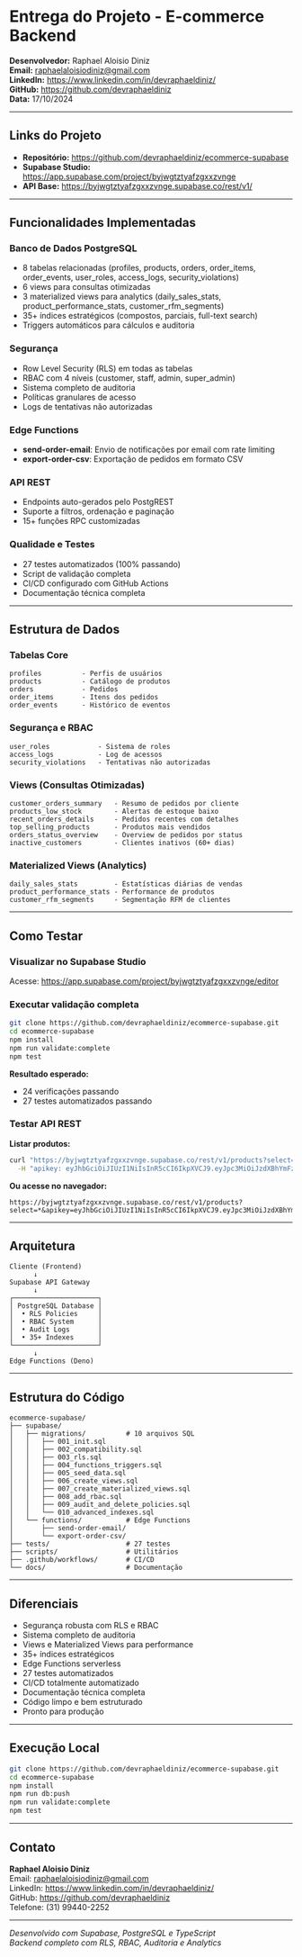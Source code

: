 # Entrega do Projeto - E-commerce Backend

**Desenvolvedor:** Raphael Aloisio Diniz  
**Email:** raphaelaloisiodiniz@gmail.com  
**LinkedIn:** https://www.linkedin.com/in/devraphaeldiniz/  
**GitHub:** https://github.com/devraphaeldiniz  
**Data:** 17/10/2024

---

## Links do Projeto

- **Repositório:** https://github.com/devraphaeldiniz/ecommerce-supabase
- **Supabase Studio:** https://app.supabase.com/project/byjwgtztyafzgxxzvnge
- **API Base:** https://byjwgtztyafzgxxzvnge.supabase.co/rest/v1/

---

## Funcionalidades Implementadas

### Banco de Dados PostgreSQL
- 8 tabelas relacionadas (profiles, products, orders, order_items, order_events, user_roles, access_logs, security_violations)
- 6 views para consultas otimizadas
- 3 materialized views para analytics (daily_sales_stats, product_performance_stats, customer_rfm_segments)
- 35+ índices estratégicos (compostos, parciais, full-text search)
- Triggers automáticos para cálculos e auditoria

### Segurança
- Row Level Security (RLS) em todas as tabelas
- RBAC com 4 níveis (customer, staff, admin, super_admin)
- Sistema completo de auditoria
- Políticas granulares de acesso
- Logs de tentativas não autorizadas

### Edge Functions
- **send-order-email**: Envio de notificações por email com rate limiting
- **export-order-csv**: Exportação de pedidos em formato CSV

### API REST
- Endpoints auto-gerados pelo PostgREST
- Suporte a filtros, ordenação e paginação
- 15+ funções RPC customizadas

### Qualidade e Testes
- 27 testes automatizados (100% passando)
- Script de validação completa
- CI/CD configurado com GitHub Actions
- Documentação técnica completa

---

## Estrutura de Dados

### Tabelas Core
```
profiles          - Perfis de usuários
products          - Catálogo de produtos
orders            - Pedidos
order_items       - Itens dos pedidos
order_events      - Histórico de eventos
```

### Segurança e RBAC
```
user_roles            - Sistema de roles
access_logs           - Log de acessos
security_violations   - Tentativas não autorizadas
```

### Views (Consultas Otimizadas)
```
customer_orders_summary   - Resumo de pedidos por cliente
products_low_stock        - Alertas de estoque baixo
recent_orders_details     - Pedidos recentes com detalhes
top_selling_products      - Produtos mais vendidos
orders_status_overview    - Overview de pedidos por status
inactive_customers        - Clientes inativos (60+ dias)
```

### Materialized Views (Analytics)
```
daily_sales_stats         - Estatísticas diárias de vendas
product_performance_stats - Performance de produtos
customer_rfm_segments     - Segmentação RFM de clientes
```

---

## Como Testar

### Visualizar no Supabase Studio
Acesse: https://app.supabase.com/project/byjwgtztyafzgxxzvnge/editor

### Executar validação completa
```bash
git clone https://github.com/devraphaeldiniz/ecommerce-supabase.git
cd ecommerce-supabase
npm install
npm run validate:complete
npm test
```

**Resultado esperado:**
- 24 verificações passando
- 27 testes automatizados passando

### Testar API REST

**Listar produtos:**
```bash
curl "https://byjwgtztyafzgxxzvnge.supabase.co/rest/v1/products?select=*" \
  -H "apikey: eyJhbGciOiJIUzI1NiIsInR5cCI6IkpXVCJ9.eyJpc3MiOiJzdXBhYmFzZSIsInJlZiI6ImJ5andndHp0eWFmemd4eHp2bmdlIiwicm9sZSI6ImFub24iLCJpYXQiOjE3NjA2Mjk3NzAsImV4cCI6MjA3NjIwNTc3MH0.L2SU0NDLFLZiIldyTlYuGBLVNcwVZbYA6TmiXmxGsYw"
```

**Ou acesse no navegador:**
```
https://byjwgtztyafzgxxzvnge.supabase.co/rest/v1/products?select=*&apikey=eyJhbGciOiJIUzI1NiIsInR5cCI6IkpXVCJ9.eyJpc3MiOiJzdXBhYmFzZSIsInJlZiI6ImJ5andndHp0eWFmemd4eHp2bmdlIiwicm9sZSI6ImFub24iLCJpYXQiOjE3NjA2Mjk3NzAsImV4cCI6MjA3NjIwNTc3MH0.L2SU0NDLFLZiIldyTlYuGBLVNcwVZbYA6TmiXmxGsYw
```

---

## Arquitetura
```
Cliente (Frontend)
      ↓
Supabase API Gateway
      ↓
┌─────────────────────┐
│ PostgreSQL Database │
│  • RLS Policies     │
│  • RBAC System      │
│  • Audit Logs       │
│  • 35+ Indexes      │
└─────────────────────┘
      ↓
Edge Functions (Deno)
```

---

## Estrutura do Código
```
ecommerce-supabase/
├── supabase/
│   ├── migrations/          # 10 arquivos SQL
│   │   ├── 001_init.sql
│   │   ├── 002_compatibility.sql
│   │   ├── 003_rls.sql
│   │   ├── 004_functions_triggers.sql
│   │   ├── 005_seed_data.sql
│   │   ├── 006_create_views.sql
│   │   ├── 007_create_materialized_views.sql
│   │   ├── 008_add_rbac.sql
│   │   ├── 009_audit_and_delete_policies.sql
│   │   └── 010_advanced_indexes.sql
│   └── functions/           # Edge Functions
│       ├── send-order-email/
│       └── export-order-csv/
├── tests/                   # 27 testes
├── scripts/                 # Utilitários
├── .github/workflows/       # CI/CD
└── docs/                    # Documentação
```

---

## Diferenciais

- Segurança robusta com RLS e RBAC
- Sistema completo de auditoria
- Views e Materialized Views para performance
- 35+ índices estratégicos
- Edge Functions serverless
- 27 testes automatizados
- CI/CD totalmente automatizado
- Documentação técnica completa
- Código limpo e bem estruturado
- Pronto para produção

---

## Execução Local
```bash
git clone https://github.com/devraphaeldiniz/ecommerce-supabase.git
cd ecommerce-supabase
npm install
npm run db:push
npm run validate:complete
npm test
```

---

## Contato

**Raphael Aloisio Diniz**  
Email: raphaelaloisiodiniz@gmail.com  
LinkedIn: https://www.linkedin.com/in/devraphaeldiniz/  
GitHub: https://github.com/devraphaeldiniz  
Telefone: (31) 99440-2252

---

*Desenvolvido com Supabase, PostgreSQL e TypeScript*  
*Backend completo com RLS, RBAC, Auditoria e Analytics*
